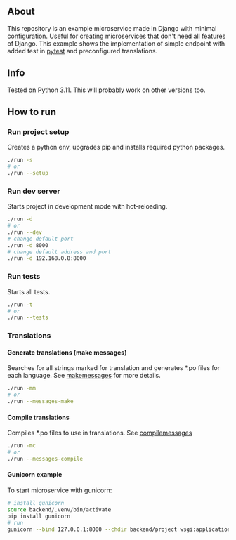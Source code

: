 ## About

This repository is an example microservice made in Django with minimal configuration.
Useful for creating microservices that don't need all features of Django.
This example shows the implementation of simple endpoint with added test in [pytest](https://docs.pytest.org/) and preconfigured translations.

## Info

Tested on Python 3.11. This will probably work on other versions too.

## How to run

### Run project setup

Creates a python env, upgrades pip and installs required python packages.

```bash
./run -s
# or
./run --setup
```

### Run dev server

Starts project in development mode with hot-reloading.

```bash
./run -d
# or
./run --dev
# change default port
./run -d 8000
# change default address and port
./run -d 192.168.0.8:8000
```

### Run tests

Starts all tests.

```bash
./run -t
# or
./run --tests
```

### Translations

#### Generate translations (make messages)

Searches for all strings marked for translation and generates \*.po files
for each language. See [makemessages](https://docs.djangoproject.com/en/5.0/ref/django-admin/#django-admin-makemessages) for more details.

```bash
./run -mm
# or
./run --messages-make
```

#### Compile translations

Compiles \*.po files to use in translations. See [compilemessages](https://docs.djangoproject.com/en/5.0/ref/django-admin/#compilemessages)

```bash
./run -mc
# or
./run --messages-compile
```

#### Gunicorn example

To start microservice with gunicorn:

```bash
# install gunicorn
source backend/.venv/bin/activate
pip install gunicorn
# run
gunicorn --bind 127.0.0.1:8000 --chdir backend/project wsgi:application
```

